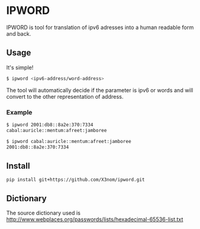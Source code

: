 # IPWORD
IPWORD is tool for translation of ipv6 adresses into a human readable form and back.

## Usage
It's simple!
```bash
$ ipword <ipv6-address/word-address>
```
The tool will automatically decide if the parameter is ipv6 or words and will convert to the other representation of address.

### Example
```bash
$ ipword 2001:db8::8a2e:370:7334
cabal:auricle::mentum:afreet:jamboree

$ ipword cabal:auricle::mentum:afreet:jamboree
2001:db8::8a2e:370:7334
```

## Install
```
pip install git+https://github.com/X3nom/ipword.git
```



## Dictionary
The source dictionary used is http://www.webplaces.org/passwords/lists/hexadecimal-65536-list.txt
